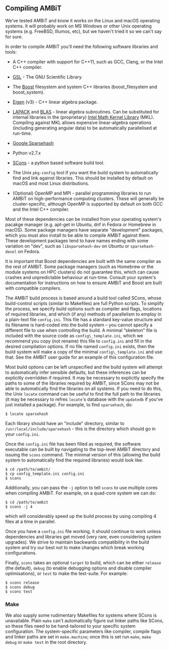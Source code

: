 ## Compiling AMBiT
We’ve tested AMBiT and know it works on the Linux and macOS operating
systems. It will probably work on MS Windows or other Unix operating
systems (e.g. FreeBSD, Illumos, etc), but we haven't tried it so we 
can't say for sure.

In order to compile AMBiT you’ll need the following software libraries
and tools:

-   A C++ compiler with support for C++11, such as GCC, Clang, or the
    Intel C++ compiler.

-   [GSL](https://www.gnu.org/software/gsl/) - The GNU Scientific
    Library.

-   The [Boost](https://www.boost.org/) filesystem and system C++
    libraries (boost\_filesystem and boost\_system).

-   [Eigen](http://eigen.tuxfamily.org/index.php?title=Main_Page) (v3) -
    C++ linear algebra package.

-   [LAPACK](http://www.netlib.org/lapack/) and
    [BLAS](http://www.netlib.org/blas/) - linear algebra subroutines.
    Can be substituted for internal libraries in the (proprietary) 
    [Intel Math Kernel Library](https://software.intel.com/en-us/mkl) 
    (MKL). Compiling against MKL allows expensive linear-algebra 
    operations (including generating angular data) to be automatically
    parallelised at run-time.

-   [Google Sparsehash](https://github.com/sparsehash/sparsehash)

-   Python v2.7.x

-   [SCons](http://scons.org/) - a python based software build tool.

-   The Unix `pkg-config` tool if you want the build system to
    automatically find and link against libraries. This should be
    installed by default on macOS and most Linux distributions.

-   (Optional) OpenMP and MPI - parallel programming libraries to run 
    AMBiT on high-performance computing clusters. These will generally be 
    cluster-specific, although OpenMP is supported by default on both GCC 
    and the Intel C++ compiler.

Most of these dependencies can be installed from your operating system's 
pacakge manager (e.g. apt-get in Ubuntu, dnf in Fedora or Homebrew in 
macOS). Some package managers have separate "development" packages, which 
you must also install to be able to compile AMBiT against them. These 
development packages tend to have names ending with some variation on "dev",
such as `libsparsehash-dev` on Ubuntu or `sparsehash-devel` on Fedora. 

It is important that Boost dependencies are built with the same compiler as
the rest of AMBiT. Some package managers (such as Homebrew or the module 
systems on HPC clusters) do not guarantee this, which can cause crashes and 
unpredictable behaviour at run-time. Consult your system's documentation 
for instructions on how to ensure AMBiT and Boost are built with compatible
compilers.

The AMBiT build process is based around a build tool called SCons, whose
build-control scripts (similar to Makefiles) are full Python scripts. To
simplify the process, we specify build options such as compiler and
flags, locations of required libraries, and which (if any) methods of
parallelism to employ in a plain-text file `config.ini`. This file has a
standard key-value structure and its filename is hard-coded into the
build system – you cannot specify a different file to use when
controlling the build. A minimal “skeleton” file is included with the
source code as `config\_template.ini`, which we recommend you copy (not
rename) this file to `config.ini` and fill in the desired compilation
options. If no file named `config.ini` exists, then the build system
will make a copy of the minimal `config\_template.ini` and use that. See
the AMBiT user guide for an example of this configuration file.

Most build options can be left unspecified and the build system will
attempt to automatically infer sensible defaults, but these inferences
can be explicitly overridden if required. It may be necessary to explicitly
specify the paths to some of the libraries required by AMBiT, since SCons
may not be able to automatically find the libraries on all systems. If 
you need to do this, the Unix `locate` command can be useful to find the
full path to the libraries (it may be necessary to refres `locate`'s 
database with the `updatedb` if you've just installed a package). 
For example, to find `sparsehash`, do:

    $ locate sparsehash

Each library should have an "include" directory, similar to 
`/usr/local/include/sparsehash` - this is the directory which should go
in your `config.ini`.

Once the `config.ini` file has
been filled as required, the software executable can be built by
navigating to the top-level AMBiT directory and issuing the `scons`
command. The minimal version of this (allowing the build system to
automatically find the required libraries) would look like:

    $ cd /path/to/ambit/
    $ cp config_template.ini config.ini
    $ scons

Additionally, you can pass the `-j` option to tell `scons` to use
multiple cores when compiling AMBiT. For example, on a quad-core system
we can do:
    
    $ cd /path/to/ambit
    $ scons -j 4

which will considerably speed up the build process by using compiling 4
files at a time in parallel.

Once you have a `config.ini` file working, it should continue to work
unless dependencies and libraries get moved (very rare, even considering
system upgrades). We strive to maintain backwards compatibility in the
build system and try our best not to make changes which break working
configurations.

Finally, `scons` takes an optional `target` to build, which can be
either `release` (the default), `debug` (to enable debugging options and
disable compiler optimisations), or `test` to make the test-suite. For
example:

    $ scons release
    $ scons debug
    $ scons test

### Make
We also supply some rudimentary Makefiles for systems where SCons is 
unavailable. Plain `make` can't automatically figure out linker paths like
SCons, so these files need to be hand-tailored to your specific system 
configuration. The system-specific parameters like compiler, compile flags 
and linker paths are set in `make.machine`; once this is set run `make`,
`make debug` or `make test` in the root directory.
